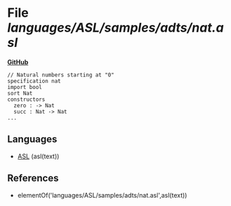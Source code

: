 # File _languages/ASL/samples/adts/nat.asl_
**[GitHub](https://github.com/softlang/yas/blob/master/languages/ASL/samples/adts/nat.asl)**
```
// Natural numbers starting at "0"
specification nat
import bool
sort Nat
constructors
  zero : -> Nat
  succ : Nat -> Nat
...
```

## Languages
* [ASL](../languages/ASL.md) (asl(text))

## References
* elementOf('languages/ASL/samples/adts/nat.asl',asl(text))
